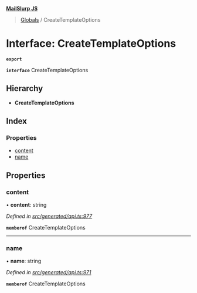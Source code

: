 **[MailSlurp JS](../README.md)**

> [Globals](../README.md) / CreateTemplateOptions

# Interface: CreateTemplateOptions

**`export`** 

**`interface`** CreateTemplateOptions

## Hierarchy

* **CreateTemplateOptions**

## Index

### Properties

* [content](createtemplateoptions.md#content)
* [name](createtemplateoptions.md#name)

## Properties

### content

•  **content**: string

*Defined in [src/generated/api.ts:977](https://github.com/mailslurp/mailslurp-client/blob/eace919/src/generated/api.ts#L977)*

**`memberof`** CreateTemplateOptions

___

### name

•  **name**: string

*Defined in [src/generated/api.ts:971](https://github.com/mailslurp/mailslurp-client/blob/eace919/src/generated/api.ts#L971)*

**`memberof`** CreateTemplateOptions
